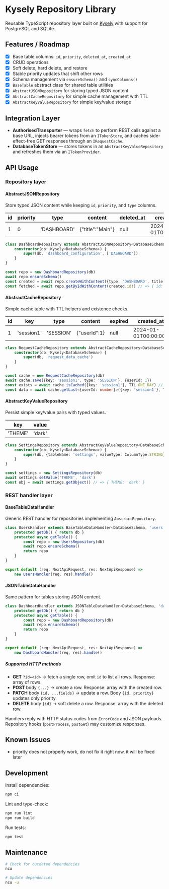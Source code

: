 # Kysely Repository Library

Reusable TypeScript repository layer built on [Kysely](https://github.com/kysely-org/kysely) with support for PostgreSQL and SQLite.

## Features / Roadmap
- [x] Base table columns: `id`, `priority`, `deleted_at`, `created_at`
- [x] CRUD operations
- [x] Soft delete, hard delete, and restore
- [x] Stable priority updates that shift other rows
- [x] Schema management via `ensureSchema()` and `syncColumns()`
- [x] `BaseTable` abstract class for shared table utilities
- [x] `AbstractJSONRepository` for storing typed JSON content
- [x] `AbstractCacheRepository` for simple cache management with TTL
- [x] `AbstractKeyValueRepository` for simple key/value storage

## Integration Layer

- **AuthorisedTransporter** — wraps `fetch` to perform REST calls against a base URL, injects bearer tokens from an `ITokenStore`, and caches side-effect-free GET responses through an `IRequestCache`.
- **DatabaseTokenStore** — stores tokens in an `AbstractKeyValueRepository` and refreshes them via an `ITokenProvider`.

## API Usage

### Repository layer

#### AbstractJSONRepository

Store typed JSON content while keeping `id`, `priority`, and `type` columns.

| id | priority | type | content | deleted_at | created_at |
| --- | --- | --- | --- | --- | --- |
| 1 | 0 | 'DASHBOARD' | {"title":"Main"} | null | 2024-01-01T00:00:00Z |

```ts
class DashboardRepository extends AbstractJSONRepository<DatabaseSchema, 'dashboard_configuration', Dashboard> {
    constructor(db: Kysely<DatabaseSchema>) {
        super(db, 'dashboard_configuration', ['DASHBOARD'])
    }
}

const repo = new DashboardRepository(db)
await repo.ensureSchema()
const created = await repo.createWithContent({type: 'DASHBOARD', title: 'Main'}) // => { id: 1, priority: 0, type: 'DASHBOARD', title: 'Main' }
const fetched = await repo.getByIdWithContent(created.id!) // => { id: 1, priority: 0, type: 'DASHBOARD', title: 'Main' }
```

#### AbstractCacheRepository

Simple cache table with TTL helpers and existence checks.

| id | key | type | content | expired | created_at |
| --- | --- | --- | --- | --- | --- |
| 1 | 'session1' | 'SESSION' | {"userId":1} | null | 2024-01-01T00:00:00Z |

```ts
class RequestCacheRepository extends AbstractCacheRepository<DatabaseSchema, 'request_data_cache'> {
    constructor(db: Kysely<DatabaseSchema>) {
        super(db, 'request_data_cache')
    }
}

const cache = new RequestCacheRepository(db)
await cache.save({key: 'session1', type: 'SESSION'}, {userId: 1})
const exists = await cache.isCached({key: 'session1'}, TTL.ONE_DAY) // => true
const data = await cache.getLast<{userId: number}>({key: 'session1'}, TTL.ONE_DAY) // => { userId: 1 }
```

#### AbstractKeyValueRepository

Persist simple key/value pairs with typed values.

| key | value |
| --- | --- |
| 'THEME' | 'dark' |

```ts
class SettingsRepository extends AbstractKeyValueRepository<DatabaseSchema, 'settings', string> {
    constructor(db: Kysely<DatabaseSchema>) {
        super(db, {tableName: 'settings', valueType: ColumnType.STRING})
    }
}

const settings = new SettingsRepository(db)
await settings.setValue('THEME', 'dark')
const obj = await settings.getObject() // => { THEME: 'dark' }
```

### REST handler layer

#### BaseTableDataHandler

Generic REST handler for repositories implementing `AbstractRepository`.

```ts
class UsersHandler extends BaseTableDataHandler<DatabaseSchema, 'users'> {
    protected getDb() { return db }
    protected async getTable() {
        const repo = new UsersRepository(db)
        await repo.ensureSchema()
        return repo
    }
}

export default (req: NextApiRequest, res: NextApiResponse) =>
    new UsersHandler(req, res).handle()
```

#### JSONTableDataHandler

Same pattern for tables storing JSON content.

```ts
class DashboardHandler extends JSONTableDataHandler<DatabaseSchema, 'dashboard_configuration', Dashboard> {
    protected getDb() { return db }
    protected async getTable() {
        const repo = new DashboardRepository(db)
        await repo.ensureSchema()
        return repo
    }
}

export default (req: NextApiRequest, res: NextApiResponse) =>
    new DashboardHandler(req, res).handle()
```

##### Supported HTTP methods

- **GET** `?id=<id>` → fetch a single row, omit `id` to list all rows. Response: array of rows.
- **POST** body `{...}` → create a row. Response: array with the created row.
- **PATCH** body `{id, ...fields}` → update a row. Body `{id, priority}` updates only priority.
- **DELETE** body `{id}` → soft delete a row. Response: array with the deleted row.

Handlers reply with HTTP status codes from `ErrorCode` and JSON payloads. Repository hooks (`postProcess`, `postGet`) may
customize responses.
## Known Issues
- priority does not properly work, do not fix it right now, it will be fixed later

## Development
Install dependencies:
```bash
npm ci
```

Lint and type-check:
```bash
npm run lint
npm run build
```

Run tests:
```bash
npm test
```

## Maintenance

```bash
# Check for outdated dependencies
ncu

# Update dependencies
ncu -u
```
